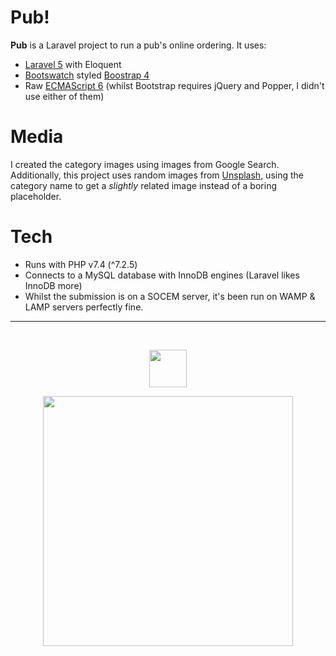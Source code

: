 # Pub!

**Pub** is a Laravel project to run a pub's online ordering. It uses:

- [Laravel 5](https://github.com/laravel/laravel) with Eloquent
- [Bootswatch](https://bootswatch.com/) styled [Boostrap 4](https://getboostrap.com)
- Raw [ECMAScript 6](https://en.wikipedia.org/wiki/ECMAScript) (whilst Bootstrap requires jQuery and Popper, I didn't use either of them)

# Media

I created the category images using images from Google Search. Additionally, this project uses random images from [Unsplash](https://unsplash.com/), using the category name to get a *slightly* related image instead of a boring placeholder.

# Tech

- Runs with PHP v7.4 (^7.2.5)
- Connects to a MySQL database with InnoDB engines (Laravel likes InnoDB more)
- Whilst the submission is on a SOCEM server, it's been run on WAMP & LAMP servers perfectly fine.

----
<br>
<p align="center"><img src="https://logo.slmn.io/ef3b2d/60" width="60"></p>

<p align="center"><img src="https://res.cloudinary.com/dtfbvvkyp/image/upload/v1566331377/laravel-logolockup-cmyk-red.svg" width="400"></p>
